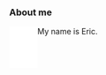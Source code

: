 ### About me
<img align="left" src="icon-light.svg?raw=true" height="75em" />
My name is Eric.

<p align="left">


</p>
